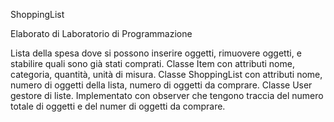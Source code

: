 ShoppingList

Elaborato di Laboratorio di Programmazione

Lista della spesa dove si possono inserire oggetti, rimuovere oggetti, e stabilire quali sono già stati comprati.
Classe Item con attributi nome, categoria, quantità, unità di misura.
Classe ShoppingList con attributi nome, numero di oggetti della lista, numero di oggetti da comprare.
Classe User gestore di liste.
Implementato con observer che tengono traccia del numero totale di oggetti e del numer di oggetti da comprare.
